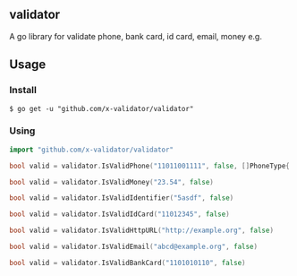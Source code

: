 ## validator

A go library for validate phone, bank card, id card, email, money e.g.

## Usage

### Install

```shell
$ go get -u "github.com/x-validator/validator"
```

### Using

```go
import "github.com/x-validator/validator"

bool valid = validator.IsValidPhone("11011001111", false, []PhoneType{ AllType })

bool valid = validator.IsValidMoney("23.54", false)

bool valid = validator.IsValidIdentifier("5asdf", false)

bool valid = validator.IsValidIdCard("11012345", false)

bool valid = validator.IsValidHttpURL("http://example.org", false)

bool valid = validator.IsValidEmail("abcd@example.org", false)

bool valid = validator.IsValidBankCard("1101010110", false)
```

